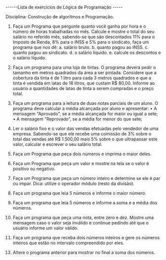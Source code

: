 ------Lista de exercícios de Lógica de Programação -----

Disciplina: Construção de algorítmos e Programação.

01) Faça um Programa que pergunte quanto você ganha por hora e o número
de horas trabalhadas no mês. Calcule e mostre o total do seu salário no
referido mês, sabendo-se que são descontados 11% para o Imposto de
Renda, 8% para o INSS e 5% para o sindicato, faça um programa que nos
dê:
a. salário bruto.
b. quanto pagou ao INSS.
c. quanto pagou ao sindicato.
d. o salário líquido.
e. calcule os descontos e o salário líquido.

02) Faça um programa para uma loja de tintas. O programa deverá pedir o
tamanho em metros quadrados da área a ser pintada. Considere que a
cobertura da tinta é de 1 litro para cada 3 metros quadrados e que a tinta
é vendida em latas de 18 litros, que custam R$ 80,00. Informe ao usuário
a quantidades de latas de tinta a serem compradas e o preço total.

03) Faça um programa para a leitura de duas notas parciais de um aluno. O
programa deve calcular a média alcançada por aluno e apresentar:
• A mensagem "Aprovado", se a média alcançada for maior ou igual a
sete;
• A mensagem "Reprovado", se a média for menor do que sete;

04) Ler o salário fixo e o valor das vendas efetuadas pelo vendedor de uma
empresa. Sabendo-se que ele recebe uma comissão de 3% sobre o total
das vendas até R$ 1.500,00 mais 5% sobre o que ultrapassar este valor,
calcular e escrever o seu salário total.

05) Faça um Programa que peça dois números e imprima o maior deles.

06) Faça um Programa que peça um valor e mostre na tela se o valor é
positivo ou negativo.

07) Faça um Programa que peça um número inteiro e determine se ele é par
ou impar. Dica: utilize o operador módulo (resto da divisão).

08) Faça um programa que leia 5 números e informe o maior número.

09) Faça um programa que leia 5 números e informe a soma e a média dos
números.

10) Faça um programa que peça uma nota, entre zero e dez. Mostre uma
mensagem caso o valor seja inválido e continue pedindo até que o
usuário informe um valor válido.

11) Faça um programa que receba dois números inteiros e gere os números
inteiros que estão no intervalo compreendido por eles.

12) Altere o programa anterior para mostrar no final a soma dos números.